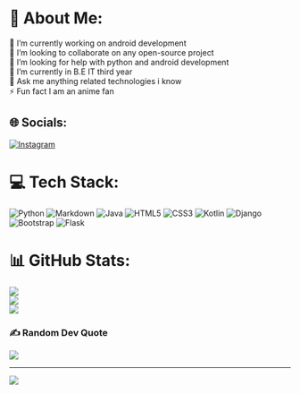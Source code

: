 # 💫 About Me:
🔭 I’m currently working on android development<br>👯 I’m looking to collaborate on any open-source project<br>🤝 I’m looking for help with python and android development<br>🌱 I’m currently in B.E IT third year<br>💬 Ask me anything related technologies i know <br>⚡ Fun fact I am an anime fan


## 🌐 Socials:
[![Instagram](https://img.shields.io/badge/Instagram-%23E4405F.svg?logo=Instagram&logoColor=white)](https://instagram.com/sfa_315) 

# 💻 Tech Stack:
![Python](https://img.shields.io/badge/python-3670A0?style=for-the-badge&logo=python&logoColor=ffdd54) ![Markdown](https://img.shields.io/badge/markdown-%23000000.svg?style=for-the-badge&logo=markdown&logoColor=white) ![Java](https://img.shields.io/badge/java-%23ED8B00.svg?style=for-the-badge&logo=java&logoColor=white) ![HTML5](https://img.shields.io/badge/html5-%23E34F26.svg?style=for-the-badge&logo=html5&logoColor=white) ![CSS3](https://img.shields.io/badge/css3-%231572B6.svg?style=for-the-badge&logo=css3&logoColor=white) ![Kotlin](https://img.shields.io/badge/kotlin-%230095D5.svg?style=for-the-badge&logo=kotlin&logoColor=white) ![Django](https://img.shields.io/badge/django-%23092E20.svg?style=for-the-badge&logo=django&logoColor=white) ![Bootstrap](https://img.shields.io/badge/bootstrap-%23563D7C.svg?style=for-the-badge&logo=bootstrap&logoColor=white) ![Flask](https://img.shields.io/badge/flask-%23000.svg?style=for-the-badge&logo=flask&logoColor=white) 

# 📊 GitHub Stats:
![](https://github-readme-stats.vercel.app/api?username=C0DE-SLAYER&theme=dark&hide_border=false&include_all_commits=false&count_private=false)<br/>
![](https://github-readme-streak-stats.herokuapp.com/?user=C0DE-SLAYER&theme=dark&hide_border=false)<br/>
![](https://github-readme-stats.vercel.app/api/top-langs/?username=C0DE-SLAYER&theme=dark&hide_border=false&include_all_commits=false&count_private=false&layout=compact)

### ✍️ Random Dev Quote
![](https://quotes-github-readme.vercel.app/api?type=horizontal&theme=radical)

---
[![](https://visitcount.itsvg.in/api?id=C0DE-SLAYER&icon=0&color=0)](https://visitcount.itsvg.in)
